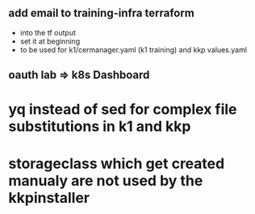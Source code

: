 ## add email to training-infra terraform

- into the tf output
- set it at beginning
- to be used for k1/cermanager.yaml (k1 training) and kkp values.yaml

## oauth lab => k8s Dashboard

# yq instead of sed for complex file substitutions in k1 and kkp

# storageclass which get created manualy are not used by the kkpinstaller
